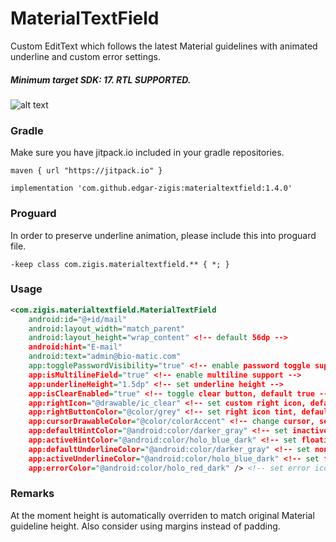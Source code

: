# MaterialTextField

Custom EditText which follows the latest Material guidelines with animated underline and custom error settings. 
##### Minimum target SDK: 17. RTL SUPPORTED.

![alt text](https://github.com/edgar-zigis/MaterialTextField/blob/master/sample.gif?raw=true)

### Gradle
Make sure you have jitpack.io included in your gradle repositories.

```
maven { url "https://jitpack.io" }
```
```
implementation 'com.github.edgar-zigis:materialtextfield:1.4.0'
```
### Proguard
In order to preserve underline animation, please include this into proguard file.

```
-keep class com.zigis.materialtextfield.** { *; }
```
### Usage
``` xml
<com.zigis.materialtextfield.MaterialTextField
    android:id="@+id/mail"
    android:layout_width="match_parent"
    android:layout_height="wrap_content" <!-- default 56dp -->
    android:hint="E-mail"
    android:text="admin@bio-matic.com"
    app:togglePasswordVisibility="true" <!-- enable password toggle support -->
    app:isMultilineField="true" <!-- enable multiline support -->
    app:underlineHeight="1.5dp" <!-- set underline height -->
    app:isClearEnabled="true" <!-- toggle clear button, default true -->
    app:rightIcon="@drawable/ic_clear" <!-- set custom right icon, default null -->
    app:rightButtonColor="@color/grey" <!-- set right icon tint, default grey -->
    app:cursorDrawableColor="@color/colorAccent" <!-- change cursor, selection & selection handles color -->
    app:defaultHintColor="@android:color/darker_gray" <!-- set inactive hint color -->
    app:activeHintColor="@android:color/holo_blue_dark" <!-- set floating hint color -->
    app:defaultUnderlineColor="@android:color/darker_gray" <!-- set non-focused underline color -->
    app:activeUnderlineColor="@android:color/holo_blue_dark" <!-- set focused underline color -->
    app:errorColor="@android:color/holo_red_dark" /> <!-- set error icon, text and underline color -->
```
### Remarks
At the moment height is automatically overriden to match original Material guideline height. Also consider using margins instead of padding.
